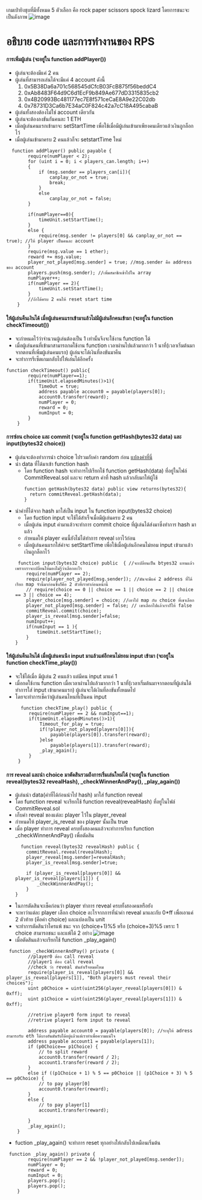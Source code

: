 เกมเป่ายิงชุบที่มีทั้งหมด 5 ตัวเลือก คือ rock paper scissors spock lizard
โดยการชนะจะเป็นดังภาพ
![image](https://github.com/user-attachments/assets/f99f808d-aeac-4752-bea5-70824719df5a)

# อธิบาย code และการทำงานของ RPS
#### การเพิ่มผู้เล่น (จะอยู่ใน function addPlayer())
  * ผู้เล่นจะต้องมีแค่ 2 คน
  * ผู้เล่นที่สามารถเล่นได้จะมีแค่ 4 account ดังนี้
       1. 0x5B38Da6a701c568545dCfcB03FcB875f56beddC4
       2. 0xAb8483F64d9C6d1EcF9b849Ae677dD3315835cb2
       3. 0x4B20993Bc481177ec7E8f571ceCaE8A9e22C02db
       4. 0x78731D3Ca6b7E34aC0F824c42a7cC18A495cabaB
  * ผู้เล่นทั้งสองต้องไม่ใช่ account เดียวกัน
  * ผู้เล่นจะต้องลงขันกันคนละ 1 ETH
  * เมื่อผู้เล่นคนแรกเข้ามาจะ setStartTime เพื่อใช้เมื่อมีผู้เล่นเข้ามาเพียงคนเดียวแล้วเงินถูกล็อกไว้
  * เมื่อผู้เล่นเข้ามาครบ 2 คนแล้วก็จะ setstartTime ใหม่
```solidity
  function addPlayer() public payable {
        require(numPlayer < 2);
        for (uint i = 0; i < players_can.length; i++)
        {
            if (msg.sender == players_can[i]){
                canplay_or_not = true;
                break;
            }
            else 
                canplay_or_not = false;
        }

        if(numPlayer==0){
            timeUnit.setStartTime();
        }
        else {
            require(msg.sender != players[0] && canplay_or_not == true); //ให้ player เป็นคนละ account
        }
        require(msg.value == 1 ether);
        reward += msg.value;
        player_not_played[msg.sender] = true; //msg.sender คือ address ของ account
        players.push(msg.sender); //เพิ่มสมาชิกเข้าไปใน array
        numPlayer++;
        if(numPlayer == 2){
            timeUnit.setStartTime();
        }
        //ถ้าได้ครบ 2 คนให้ reset start time
    }
```

#### ให้ผู้เล่นคืนเงินได้ เมื่อผู้เล่นคนแรกเข้ามาแล้วไม่มีผู้เล่นอีกคนเข้ามา (จะอยู่ใน function checkTimeout())
  * จะกำหนดไว้ว่าจำนวนผู้เล่นต้องเป็น 1 เท่านั้นจึงจะใช้งาน function ได้
  * เมื่อผู้เล่นคนที่เข้ามาสามารถกดใช้งาน function เวลาผ่านไปแล้วมากกว่า 1 นาที่(เวลาเริ่มต้นมาจากตอนที่เพิ่มผู้เล่นคนแรก) ผู้เล่นจะได้เงินที่ลงขันมาคืน
  * จะทำการรีเซ็ตเกมกลับไปให้เล่นได้อีกครั้ง
```solidity
function checkTimeout() public{
        require(numPlayer==1);
        if(timeUnit.elapsedMinutes()>1){
            TimeOut = true;
            address payable account0 = payable(players[0]);
            account0.transfer(reward);
            numPlayer = 0;
            reward = 0;
            numInput = 0;
        }
    }
```

#### การซ่อน choice และ commit (จะอยู่ใน function getHash(bytes32 data) และ input(bytes32 choice))
  * ผู้เล่นจะต้องทำการนำ choice ไปรวมกับค่า random ก่อน [แปลงค่าที่นี่]([LinktoGo](https://colab.research.google.com/drive/1PA-QhkX3qa1iSn8qunInzX6E8xtRBIjG))
  * นำ data ที่ได้มาเข้า function hash
    * โดย function hash จะทำการไปเรียกใช้ function getHash(data) ที่อยู่ในไฟล์ CommitReveal.sol และจะ return ค่าที่ hash แล้วกลับมาให้ผู้ใช้
      ```solidity
      function getHash(bytes32 data) public view returns(bytes32){
        return commitReveal.getHash(data);
      }
      ```
  * นำค่าที่ได้จาก hash มาใส่เป็น input ใน function input(bytes32 choice)
    * โดย fuction input จะใช้ได้สำเร็จเมื่อมีผู้เล่นครบ 2 คน
    * เมื่อผู้เล่น input ค่ามาแล้วจะทำการ commit choice ที่ผู้เล่นได้ส่งมาซึ่งทำการ hash มาแล้ว
    * กำหนดให้ player คนนี้ยังไม่ได้ทำการ reveal เอาไว้ก่อน
    * เมื่อผู้เล่นคนแรกใส่ค่าจะ setStartTime เพื่อใช้เมื่อผู้เล่นอีกคนไม่ยอม input เข้ามาแล้วเงินถูกล็อกไว้
    ```solidity
     function input(bytes32 choice) public  { //จะเปลี่ยนเป็น btyes32 แทนแล้วเพราะเราจะเปลี่ยนให้มองไม่รู้ว่าเลือกอะไร
        require(numPlayer == 2);
        require(player_not_played[msg.sender]); //มันจะมีแค่ 2 address ที่ได้เรียก map จัวนี้มาก่อนซึ่งก็คือ 2 ตัวที่เราทำก่อนหน้านี้
        // require(choice == 0 || choice == 1 || choice == 2 || choice == 3 || choice == 4);
        player_choice[msg.sender] = choice; //เอาไป map กับ choice ที่เขาเลือก
        player_not_played[msg.sender] = false; // เขาเลือกไปแล้วเราก็ให้ false
        commitReveal.commit(choice);
        player_is_reveal[msg.sender]=false;
        numInput++;
        if(numInput == 1 ){
            timeUnit.setStartTime();
        }
    }
    ```
#### ให้ผู้เล่นคืนเงินได้ เมื่อผู้เล่นคนนึง input มาแล้วแต่อีกคนไม่ยอม input เข้ามา (จะอยู่ใน function checkTime_play())
 * จะใช้ได้เมื่อ มีผู้เล่น 2 คนแล้ว แต่มีคน input มาแค่ 1
 * เมื่อกดใช้งาน function เมื่อเวลาผ่านไปแล้วมากกว่า 1 นาที่(เวลาเริ่มต้นมาจากตอนที่ผู้เล่นได้ทำการใส่ input เข้ามาคนแรก) ผู้เล่นจะได้เงินที่ลงขันทั้งหมดไป
 * โดยจะทำการเช็คว่าผู้เล่นคนไหนที่เป็นคน input
   ``` solidity
     function checkTime_play() public {
        require(numPlayer == 2 && numInput==1);
        if(timeUnit.elapsedMinutes()>1){
            Timeout_for_play = true;
            if(!player_not_played[players[0]]){
                payable(players[0]).transfer(reward);
            }else 
                payable(players[1]).transfer(reward);
            _play_again();
        }
    }
   ```
#### การ reveal และนำ choice มาตัดสินรวมถึงการเริ่มเล่นใหม่ได้ (จะอยู่ใน function reveal(bytes32 revealHash), _checkWinnerAndPay(), _play_again())
 * ผู้เล่นนำ data(ค่าที่ได้ก่อนนำไป hash) มาใส่ function reveal
  * โดย function reveal จะเรียกใช้ function reveal(revealHash) ที่อยู่ในไฟล์ CommitReveal.sol
  * เก็บค่า reveal ของแต่ละ player ไว้ใน player_reveal
  * กำหนดให้ player_is_reveal ของ player นั้นเป็น true
  * เมื่อ player ทำการ reveal ครบทั้งสองคนแล้วจะทำการเรียก function _checkWinnerAndPay() เพื่อตัดสิน
    ``` solidity
      function reveal(bytes32 revealHash) public {
        commitReveal.reveal(revealHash);
        player_reveal[msg.sender]=revealHash;
        player_is_reveal[msg.sender]=true;

        if (player_is_reveal[players[0]] && player_is_reveal[players[1]]) {
            _checkWinnerAndPay();
        }
    }
    ```
 * ในการตัดสินจะเช็คก่อนว่า player ทำการ reveal ครบทั้งสองคนหรือยัง
 * จะหาว่าแต่ละ player เลือก choice อะไรจากการที่นำค่า reveal มาและกับ 0*ff เพื่อเอาแค่ 2 ตัวท้าย (คือค่า choice) และแปลงเป็น unit
 * จะทำการตัดสินว่าใครแพ้ ชนะ จาก (choice+1)%5 หรือ (choice+3)%5 เพราะ 1 choice สามารถชนะ และแพ้ได้ 2 อย่าง
   ![image](https://github.com/user-attachments/assets/30f670c6-b838-47cb-b6d9-73c714fdedfd)
 * เมื่อตัดสินแล้วจะเรียกใช้ function _play_again()
``` solidity
 function _checkWinnerAndPay() private {
        //player0 ต้อง call reveal
        //player1 ต้อง call reveal
        //check ว่า reveal มันสำเร็จหมดไหม
        require(player_is_reveal[players[0]] && player_is_reveal[players[1]], "Both players must reveal their choices");
        uint p0Choice = uint(uint256(player_reveal[players[0]]) & 0xff);
        uint p1Choice = uint(uint256(player_reveal[players[1]]) & 0xff);

        //retrive player0 form input to reveal
        //retrive player1 form input to reveal

        address payable account0 = payable(players[0]); //ระบุให้ adress สามารถรับ eth ได้บางอันมันรับได้อยู่แล้วแต่เราทำเพื่อความแน่ใจ
        address payable account1 = payable(players[1]);
        if (p0Choice== p1Choice) {
            // to split reward
            account0.transfer(reward / 2);
            account1.transfer(reward / 2);
        }
        else if ((p1Choice + 1) % 5 == p0Choice || (p1Choice + 3) % 5 == p0Choice) {
            // to pay player[0]
            account0.transfer(reward);    
        }
        else {
            // to pay player[1]
            account1.transfer(reward);
            
        }
        _play_again();
    }
```
 * fuction _play_again() จะทำการ reset ทุกอย่างให้กลับไปเหมือนเริ่มต้น
``` solidity
 function _play_again() private {
        require(numPlayer == 2 && !player_not_played[msg.sender]);
        numPlayer = 0;
        reward = 0;
        numInput = 0;
        players.pop();
        players.pop();
    }
```

